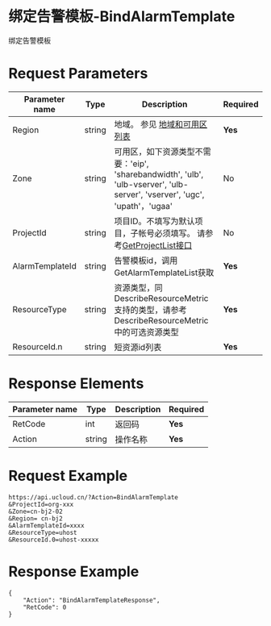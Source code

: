 # 绑定告警模板-BindAlarmTemplate

绑定告警模板

# Request Parameters
|Parameter name|Type|Description|Required|
|---|---|---|---|
|Region|string|地域。 参见 [地域和可用区列表](api/summary/regionlist)|**Yes**|
|Zone|string|可用区，如下资源类型不需要：'eip', 'sharebandwidth', 'ulb', 'ulb-vserver', 'ulb-server', 'vserver', 'ugc', 'upath'，'ugaa'|No|
|ProjectId|string|项目ID。不填写为默认项目，子帐号必须填写。 请参考[GetProjectList接口](api/summary/get_project_list)|No|
|AlarmTemplateId|string|告警模板id，调用GetAlarmTemplateList获取|**Yes**|
|ResourceType|string|资源类型，同DescribeResourceMetric支持的类型，请参考DescribeResourceMetric中的可选资源类型|**Yes**|
|ResourceId.n|string|短资源id列表|**Yes**|

# Response Elements
|Parameter name|Type|Description|Required|
|---|---|---|---|
|RetCode|int|返回码|**Yes**|
|Action|string|操作名称|**Yes**|

# Request Example
```
https://api.ucloud.cn/?Action=BindAlarmTemplate
&ProjectId=org-xxx
&Zone=cn-bj2-02
&Region= cn-bj2
&AlarmTemplateId=xxxx
&ResourceType=uhost
&ResourceId.0=uhost-xxxxx
```

# Response Example
```
{
    "Action": "BindAlarmTemplateResponse", 
    "RetCode": 0
}
```

